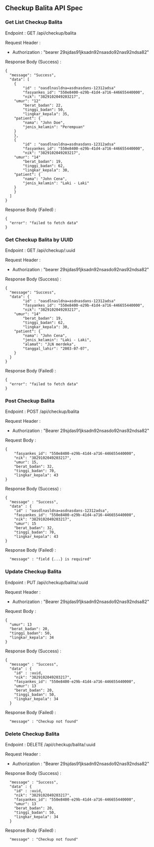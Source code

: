 ## Checkup Balita API Spec

### Get List Checkup Balita

Endpoint : GET /api/checkup/balita

Request Header :

- Authorization : "bearer 29sjdas91jksadn92nsasdo92nas92ndsa82"

Response Body (Success) :

```
{
  "message": "Success",
  "data": [
    {
        "id" : "oasdlnasldna=asdnasdans-12312adsa"
        "fasyankes_id": "550e8400-e29b-41d4-a716-446655440000",
    	"nik": "3829102049203217",
	"umur": "12"
        "berat_badan": 22,
        "tinggi_badan": 50,
        "lingkar_kepala": 35,
	"patient": {
		"nama": "John Doe",
		"jenis_kelamin": "Perempuan"
	}
    },
    {
        "id" : "oasdlnasldna=asdnasdans-12312adsa"
        "fasyankes_id": "550e8400-e29b-41d4-a716-446655440000",
    	"nik": "3829102049203217",
	"umur": "14"
        "berat_badan": 19,
        "tinggi_badan": 62,
        "lingkar_kepala": 30,
	"patient": {
		"nama": "John Cena",
		"jenis_kelamin": "Laki - Laki"
	}
    }
  ]
}
```

Response Body (Failed) :

```
{
  "error": "failed to fetch data"
}
```

### Get Checkup Balita by UUID

Endpoint : GET /api/checkup/:uuid

Request Header :

- Authorization : "bearer 29sjdas91jksadn92nsasdo92nas92ndsa82"

Response Body (Success) :

```
{
  "message": "Success",
  "data": {
        "id" : "oasdlnasldna=asdnasdans-12312adsa"
        "fasyankes_id": "550e8400-e29b-41d4-a716-446655440000",
    	"nik": "3829102049203217",
	"umur": "14"
        "berat_badan": 19,
        "tinggi_badan": 62,
        "lingkar_kepala": 30,
	"patient": {
		"nama": "John Cena",
		"jenis_kelamin": "Laki - Laki",
		"alamat": "JLN merdeka",
		"tanggal_lahir": "2003-07-07",
	}
  }
}
```

Response Body (Failed) :

```
{
  "error": "failed to fetch data"
}
```

### Post Checkup Balita

Endpoint : POST /api/checkup/balita

Request Header :

- Authorization : "Bearer 29sjdas91jksadn92nsasdo92nas92ndsa82"

Request Body :

```
{
 	"fasyankes_id": "550e8400-e29b-41d4-a716-446655440000",
	"nik": "3829102049203217",
	"umur": 15,
  	"berat_badan": 32,
  	"tinggi_badan": 70,
  	"lingkar_kepala": 43
}
```

Response Body (Success) :

```
{  
  "message" : "Success",
  "data" : {
    "id" : "oasdlnasldna=asdnasdans-12312adsa",
    "fasyankes_id": "550e8400-e29b-41d4-a716-446655440000",
    "nik": "3829102049203217",
    "umur": 15
    "berat_badan": 32,
    "tinggi_badan": 70,
    "lingkar_kepala": 43
}
```

Response Body (Failed) :

```
  "message" : "field {...} is required"
```

### Update Checkup Balita

Endpoint : PUT /api/checkup/balita/:uuid

Request Header :

- Authorization : "Bearer 29sjdas91jksadn92nsasdo92nas92ndsa82"

Request Body :

```
{
  "umur": 13
  "berat_badan": 20,
  "tinggi_badan": 50,
  "lingkar_kepala": 34
}
```

Response Body (Success) :

```
{
  "message" : "Success",
  "data" : {
    "id" : :uuid,
    "nik": "3829102049203217",
    "fasyankes_id": "550e8400-e29b-41d4-a716-446655440000",
    "umur": 13
    "berat_badan": 20,
    "tinggi_badan": 50,
    "lingkar_kepala": 34
  }
```

Response Body (Failed) :

```
  "message" : "Checkup not found"
```


### Delete Checkup Balita

Endpoint : DELETE /api/checkup/balita/:uuid

Request Header :

- Authorization : "Bearer 29sjdas91jksadn92nsasdo92nas92ndsa82"

Response Body (Success) :

```
  "message" : "Success",
  "data" : {
    "id" : :uuid,
    "nik": "3829102049203217",
    "fasyankes_id": "550e8400-e29b-41d4-a716-446655440000",
    "umur": 13
    "berat_badan": 20,
    "tinggi_badan": 50,
    "lingkar_kepala": 34
  }
```

Response Body (Failed) :

```
  "message" : "Checkup not found"
```
